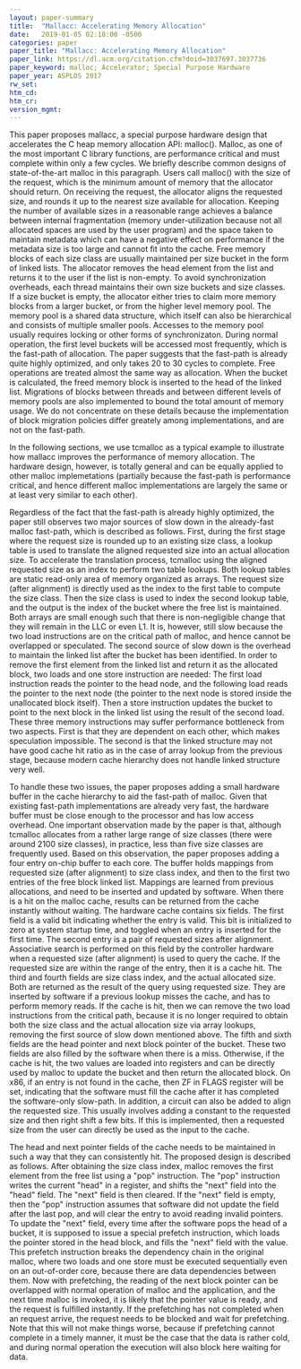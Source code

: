```yaml
---
layout: paper-summary
title:  "Mallacc: Accelerating Memory Allocation"
date:   2019-01-05 02:18:00 -0500
categories: paper
paper_title: "Mallacc: Accelerating Memory Allocation"
paper_link: https://dl.acm.org/citation.cfm?doid=3037697.3037736
paper_keyword: malloc; Accelerator; Special Purpose Hardware
paper_year: ASPLOS 2017
rw_set: 
htm_cd: 
htm_cr: 
version_mgmt: 
---
```


This paper proposes mallacc, a special purpose hardware design that accelerates the C heap memory allocation API: malloc().
Malloc, as one of the most important C library functions, are performance critical and must complete within only a few 
cycles. We briefly describe common designs of state-of-the-art malloc in this paragraph. Users call malloc() with the 
size of the request, which is the minimum amount of memory that the allocator should return. On receiving the request, the 
allocator aligns the requested size, and rounds it up to the nearest size available for allocation. Keeping the number of 
available sizes in a reasonable range achieves a balance between internal fragmentation (memory under-utilization because
not all allocated spaces are used by the user program) and the space taken to maintain metadata which can have a negative 
effect on performance if the metadata size is too large and cannot fit into the cache. Free memory blocks of each size class 
are usually maintained per size bucket in the form of linked lists. The allocator removes the head element from the list
and returns it to the user if the list is non-empty. To avoid synchronization overheads, each thread maintains their own 
size buckets and size classes. If a size bucket is empty, the allocator either tries to claim more memory blocks from a 
larger bucket, or from the higher level memory pool. The memory pool is a shared data structure, which itself can also 
be hierarchical and consists of multiple smaller pools. Accesses to the memory pool usually requires locking or other forms
of synchronizaton. During normal operation, the first level buckets will be accessed most frequently, which is the fast-path
of allocation. The paper suggests that the fast-path is already quite highly optimized, and only takes 20 to 30 cycles to 
complete. Free operations are treated almost the same way as allocation. When the bucket is calculated, the freed memory
block is inserted to the head of the linked list. Migrations of blocks between threads and between different levels of 
memory pools are also implemented to bound the total amount of memory usage. We do not concentrate on these details
because the implementation of block migration policies differ greately among implementations, and are not on the 
fast-path.

In the following sections, we use tcmalloc as a typical example to illustrate how mallacc improves the performance
of memory allocation. The hardware design, however, is totally general and can be equally applied to other malloc
implemetations (partially because the fast-path is performance critical, and hence different malloc implementations are 
largely the same or at least very similar to each other).

Regardless of the fact that the fast-path is already highly optimized, the paper still observes two major sources of 
slow down in the already-fast malloc fast-path, which is described as follows. First, during the first stage where the 
request size is rounded up to an existing size class, a lookup table is used to translate the aligned requested size 
into an actual allocation size. To accelerate the translation process, tcmalloc using the aligned requested size as an 
index to perform two table lookups. Both lookup tables are static read-only area of memory organized as arrays. The request 
size (after alignment) is directly used as the index to the first table to compute the size class. Then the size class is 
used to index the second lookup table, and the output is the index of the bucket where the free list is maintained. Both arrays 
are small enough such that there is non-negligible change that they will remain in the LLC or even L1. It is, however, still 
slow because the two load instructions are on the critical path of malloc, and hence cannot be overlapped or speculated. 
The second source of slow down is the overhead to maintain the linked list after the bucket has been identified. In order to
remove the first element from the linked list and return it as the allocated block, two loads and one store instruction
are needed: The first load instruction reads the pointer to the head node, and the following load reads the pointer 
to the next node (the pointer to the next node is stored inside the unallocated block itself). Then a store instruction
updates the bucket to point to the next block in the linked list using the result of the second load. These three memory 
instructions may suffer performance bottleneck from two aspects. First is that they are dependent on each other, which
makes speculation impossible. The second is that the linked structure may not have good cache hit ratio as in the 
case of array lookup from the previous stage, because modern cache hierarchy does not handle linked structure very well. 

To handle these two issues, the paper proposes adding a small hardware buffer in the cache hierarchy to aid the fast-path
of malloc. Given that existing fast-path implementations are already very fast, the hardware buffer must be close enough
to the processor and has low access overhead. One important observation made by the paper is that, although tcmalloc
allocates from a rather large range of size classes (there were around 2100 size classes), in practice, less than five 
size classes are frequently used. Based on this observation, the paper proposes adding a four entry on-chip buffer
to each core. The buffer holds mappings from requested size (after alignment) to size class index, and then to the 
first two entries of the free block linked list. Mappings are learned from previous allocations, and need to be 
inserted and updated by software. When there is a hit on the malloc cache, results can be returned from the cache instantly
without waiting. The hardware cache contains six fields. The first field is a valid bit indicating whether the entry is valid.
This bit is initialized to zero at system startup time, and toggled when an entry is inserted for the first time. The 
second entry is a pair of requested sizes after alignment. Associative search is performed on this field by the 
controller hardware when a requested size (after alignment) is used to query the cache. If the requested size are 
within the range of the entry, then it is a cache hit. The third and fourth fields are size class index, and the 
actual allocated size. Both are returned as the result of the query using requested size. They are inserted by
software if a previous lookup misses the cache, and has to perform memory reads. If the cache is hit, then we 
can remove the two load instructions from the critical path, because it is no longer required to obtain both
the size class and the actual allocation size via array lookups, removing the first source of slow down mentioned above. 
The fifth and sixth fields are the head pointer and next block pointer of the bucket. These two fields are also
filled by the software when there is a miss. Otherwise, if the cache is hit, the two values are loaded into registers
and can be directly used by malloc to update the bucket and then return the allocated block. On x86, if an entry
is not found in the cache, then ZF in FLAGS register will be set, indicating that the software must fill the cache 
after it has completed the software-only slow-path. In addition, a circuit can also be added to align the requested 
size. This usually involves adding a constant to the requested size and then right shift a few bits. If this is 
implemented, then a requested size from the user can directly be used as the input to the cache.

The head and next pointer fields of the cache needs to be maintained in such a way that they can consistently hit.
The proposed design is described as follows. After obtaining the size class index, malloc removes the first element
from the free list using a "pop" instruction. The "pop" instruction writes the current "head" in a register, and 
shifts the "next" field into the "head" field. The "next" field is then cleared. If the "next" field is empty, then
the "pop" instruction assumes that software did not update the field after the last pop, and will clear the entry
to avoid reading invalid pointers. To update the "next" field, every time after the software pops the head of a 
bucket, it is supposed to issue a special prefetch instruction, which loads the pointer stored in the head block,
and fills the "next" field with the value. This prefetch instruction breaks the dependency chain in the original
malloc, where two loads and one store must be executed sequentially even on an out-of-order core, because there are 
data dependencies between them. Now with prefetching, the reading of the next block pointer can be overlapped with 
normal operation of malloc and the application, and the next time malloc is invoked, it is likely that the pointer
value is ready, and the request is fulfilled instantly. If the prefetching has not completed when an request arrive, the 
request needs to be blocked and wait for prefetching. Note that this will not make things worse, because if prefetching
cannot complete in a timely manner, it must be the case that the data is rather cold, and during normal operation
the execution will also block here waiting for data. 